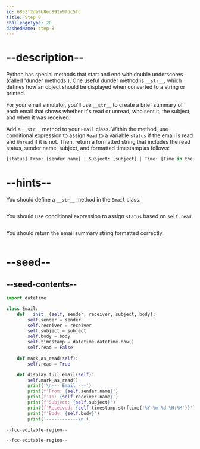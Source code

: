 ```yaml
---
id: 6853f2da9b8ed891e9fdc5fc
title: Step 8
challengeType: 20
dashedName: step-8
---
```


# --description--

Python has special methods that start and end with double underscores (called 'dunder methods'). One useful dunder method is `__str__`, which defines how an object should be displayed when converted to a string or printed.

For your email simulator, you'll use `__str__` to create a brief summary of each email that shows whether it's read or unread, who sent it, the subject, and when it was received.

Add a `__str__` method to your `Email` class. Within the method, use conditional expression to assign `Read` to a variable `status` if the email is read and `Unread` if it is not. Then, return a formatted string that includes the read status, sender name, subject, and formatted timestamp as follows:

```py
[status] From: [sender name] | Subject: [subject] | Time: [Time in the format '%Y-%m-%d %H:%M']
```

# --hints--

You should define a `__str__` method in the `Email` class.

```js

```

You should use conditional expression to assign `status` based on `self.read`.

```js

```

You should return the email summary string formatted correctly.

```js

```

# --seed--

## --seed-contents--

```py
import datetime

class Email:
    def __init__(self, sender, receiver, subject, body):
        self.sender = sender
        self.receiver = receiver
        self.subject = subject
        self.body = body
        self.timestamp = datetime.datetime.now()
        self.read = False

    def mark_as_read(self):
        self.read = True

    def display_full_email(self):
        self.mark_as_read()
        print('\n--- Email ---')
        print(f'From: {self.sender.name}')
        print(f'To: {self.receiver.name}')
        print(f'Subject: {self.subject}')
        print(f'Received: {self.timestamp.strftime('%Y-%m-%d %H:%M')}')
        print(f'Body: {self.body}')
        print('------------\n')

--fcc-editable-region--

--fcc-editable-region--
```
